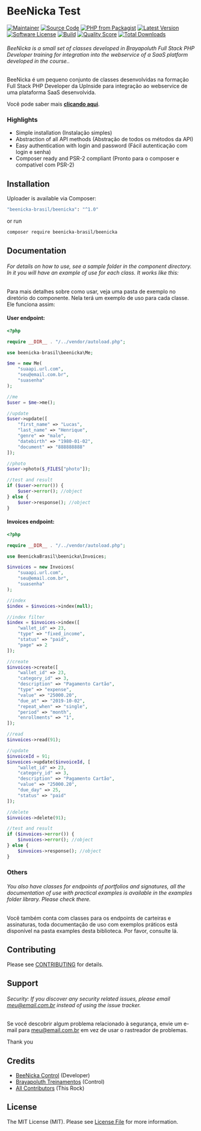 # BeeNicka Test

[![Maintainer](http://img.shields.io/badge/maintainer-@beenicka-blue.svg?style=flat-square)](https://twitter.com/beenicka)
[![Source Code](http://img.shields.io/badge/source-beenickabrasil/beenicka-blue.svg?style=flat-square)](https://github.com/beenicka/beenicka-api)
[![PHP from Packagist](https://img.shields.io/packagist/php-v/beenicka-brasil/beenicka.svg?style=flat-square)](https://packagist.org/packages/beenicka-brasil/beenicka)
[![Latest Version](https://img.shields.io/github/release/beenicka/beenicka-api.svg?style=flat-square)](https://packagist.org/packages/beenicka-brasil/beenicka)
[![Software License](https://img.shields.io/github/license/beenicka/beenicka-api?style=flat-square)](LICENSE)
[![Build](https://img.shields.io/scrutinizer/build/g/beenicka/beenicka-api.svg?style=flat-square)](https://scrutinizer-ci.com/g/beenicka/beenicka-api/)
[![Quality Score](https://img.shields.io/scrutinizer/g/beenicka/beenicka-api.svg?style=flat-square)](https://scrutinizer-ci.com/g/beenicka/beenicka-api/)
[![Total Downloads](https://img.shields.io/packagist/dt/beenicka/beenicka-api.svg?style=flat-square)](https://packagist.org/packages/beenicka-brasil/beenicka)

###### BeeNicka is a small set of classes developed in Brayapoluth Full Stack PHP Developer training for integration into the webservice of a SaaS platform developed in the course..

BeeNicka é um pequeno conjunto de classes desenvolvidas na formação Full Stack PHP Developer da UpInside para integração ao webservice de uma plataforma SaaS desenvolvida.

Você pode saber mais **[clicando aqui](https://www.beenicka.com.br/)**.

### Highlights

- Simple installation (Instalação simples)
- Abstraction of all API methods (Abstração de todos os métodos da API)
- Easy authentication with login and password (Fácil autenticação com login e senha)
- Composer ready and PSR-2 compliant (Pronto para o composer e compatível com PSR-2)

## Installation

Uploader is available via Composer:

```bash
"beenicka-brasil/beenicka": "^1.0"
```

or run

```bash
composer require beenicka-brasil/beenicka
```

## Documentation

###### For details on how to use, see a sample folder in the component directory. In it you will have an example of use for each class. It works like this:

Para mais detalhes sobre como usar, veja uma pasta de exemplo no diretório do componente. Nela terá um exemplo de uso para cada classe. Ele funciona assim:

#### User endpoint:

```php
<?php

require __DIR__ . "/../vendor/autoload.php";

use beenicka-brasil\beenicka\Me;

$me = new Me(
    "suaapi.url.com",
    "seu@email.com.br",
    "suasenha"
);

//me
$user = $me->me();

//update
$user->update([
    "first_name" => "Lucas",
    "last_name" => "Henrique",
    "genre" => "male",
    "datebirth" => "1980-01-02",
    "document" => "888888888"
]);

//photo
$user->photo($_FILES["photo"]);

//test and result
if ($user->error()) {
    $user->error(); //object
} else {
    $user->response(); //object
}
```

#### Invoices endpoint:

```php
<?php

require __DIR__ . "/../vendor/autoload.php";

use BeenickaBrasil\beenicka\Invoices;

$invoices = new Invoices(
    "suaapi.url.com",
    "seu@email.com.br",
    "suasenha"
);

//index
$index = $invoices->index(null);

//index filter
$index = $invoices->index([
    "wallet_id" => 23,
    "type" => "fixed_income",
    "status" => "paid",
    "page" => 2
]);

//create
$invoices->create([
    "wallet_id" => 23,
    "category_id" => 3,
    "description" => "Pagamento Cartão",
    "type" => "expense",
    "value" => "25000.20",
    "due_at" => "2019-10-02",
    "repeat_when" => "single",
    "period" => "month",
    "enrollments" => "1",
]);

//read
$invoices->read(91);

//update
$invoiceId = 91;
$invoices->update($invoiceId, [
    "wallet_id" => 23,
    "category_id" => 3,
    "description" => "Pagamento Cartão",
    "value" => "25000.20",
    "due_day" => 25,
    "status" => "paid"
]);

//delete
$invoices->delete(91);

//test and result
if ($invoices->error()) {
    $invoices->error(); //object
} else {
    $invoices->response(); //object
}
```

### Others

###### You also have classes for endpoints of portfolios and signatures, all the documentation of use with practical examples is available in the examples folder library. Please check there.

Você também conta com classes para os endpoints de carteiras e assinaturas, toda documentação de uso com exemplos práticos está disponível na pasta examples desta biblioteca. Por favor, consulte lá.

## Contributing

Please see [CONTRIBUTING](https://github.com/robsonvleite/uploader/blob/master/CONTRIBUTING.md) for details.

## Support

###### Security: If you discover any security related issues, please email meu@email.com.br instead of using the issue tracker.

Se você descobrir algum problema relacionado à segurança, envie um e-mail para meu@email.com.br em vez de usar o rastreador de problemas.

Thank you

## Credits

- [BeeNicka Control](https://github.com/brayapoluth) (Developer)
- [Brayapoluth Treinamentos](https://github.com/beenicka) (Control)
- [All Contributors](https://github.com/robsonvleite/cafeapi/graphs/contributors) (This Rock)

## License

The MIT License (MIT). Please see [License File](https://github.com/BeenickaBrasil/beenicka/blob/master/LICENSE) for more information.
